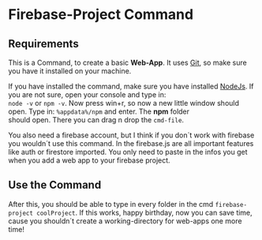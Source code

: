 # Firebase-Project Command

## Requirements
This is a Command, to create a basic __Web-App__. It uses [Git](https://git-scm.com/), so make sure you have it installed on your machine.

If you have installed the command, make sure you have installed [NodeJs](https://nodejs.org/en/). If you are not sure, open your console and type in:  
```node -v``` or ```npm -v```. Now press win+r, so now a new little window should open. Type in: ```%appdata%/npm``` and enter. The __npm__ folder  
should open. There you can drag n drop the ```cmd-file```.

You also need a firebase account, but I think if you don´t work with firebase you wouldn´t use this command.
In the firebase.js are all important features like auth or firestore imported. You only need to paste in the infos you get when you add 
a web app to your firebase project.

## Use the Command
After this, you should be able to type in every folder in the cmd ```firebase-project coolProject```. If this works, happy birthday, now you can save time, cause you shouldn´t
create a working-directory for web-apps one more time!

